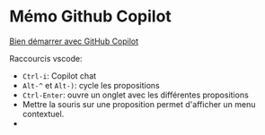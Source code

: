 # Mémo Github Copilot

[Bien démarrer avec GitHub Copilot](https://docs.github.com/fr/copilot/getting-started-with-github-copilot?tool=vscode)

Raccourcis vscode:

* `Ctrl-i`: Copilot chat
* `Alt-^` et `Alt-)`: cycle les propositions
* `Ctrl-Enter`: ouvre un onglet avec les différentes propositions
* Mettre la souris sur une proposition permet d'afficher un menu contextuel.
* 

